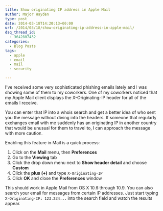 ```yaml
---
title: Show originating IP address in Apple Mail
author: Major Hayden
type: post
date: 2014-03-18T14:20:13+00:00
url: /2014/03/18/show-originating-ip-address-in-apple-mail/
dsq_thread_id:
  - 3642807432
categories:
  - Blog Posts
tags:
  - apple
  - email
  - mail
  - security

---
```

I've received some very sophisticated phishing emails lately and I was showing some of them to my coworkers. One of my coworkers noticed that my Apple Mail client displays the X-Originating-IP header for all of the emails I receive.

You can enter that IP into a whois search and get a better idea of who sent you the message without diving into the headers. If someone that regularly exchanges email with me suddenly has an originating IP in another country that would be unusual for them to travel to, I can approach the message with more caution.

Enabling this feature in Mail is a quick process:

  1. Click on the **Mail** menu, then **Preferences**
  2. Go to the **Viewing** tab
  3. Click the drop down menu next to **Show header detail** and choose **Custom**
  4. Click the **plus (+)** and type `X-Originating-IP`
  5. Click **OK** and close the **Preferences** window

This should work in Apple Mail from OS X 10.6 through 10.9. You can also search your email for messages from certain IP addresses. Just start typing `X-Originating-IP: 123.234...` into the search field and watch the results appear.
